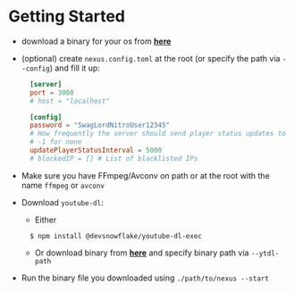 # Getting Started
- download a binary for your os from **[here](https://github.com/DevSnowflake/Nexus/releases/latest)**
- (optional) create `nexus.config.toml` at the root (or specify the path via `--config`) and fill it up:
  
  ```toml
    [server]
    port = 3000
    # host = "localhost"

    [config]
    password = "SwagLordNitroUser12345"
    # How frequently the server should send player status updates to the client
    # -1 for none
    updatePlayerStatusInterval = 5000 
    # blockedIP = [] # List of blacklisted IPs
  ```
- Make sure you have FFmpeg/Avconv on path or at the root with the name `ffmpeg` or `avconv`
- Download `youtube-dl`:
  - Either
  ```shell
    $ npm install @devsnowflake/youtube-dl-exec
  ```

  - Or download binary from **[here](https://github.com/ytdl-org/youtube-dl/releases/latest)** and specify binary path via `--ytdl-path`
- Run the binary file you downloaded using `./path/to/nexus --start`